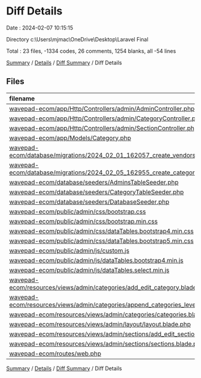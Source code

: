 # Diff Details

Date : 2024-02-07 10:15:15

Directory c:\\Users\\mjmac\\OneDrive\\Desktop\\Laravel Final

Total : 23 files,  -1334 codes, 26 comments, 1254 blanks, all -54 lines

[Summary](results.md) / [Details](details.md) / [Diff Summary](diff.md) / Diff Details

## Files
| filename | language | code | comment | blank | total |
| :--- | :--- | ---: | ---: | ---: | ---: |
| [wavepad-ecom/app/Http/Controllers/admin/AdminController.php](/wavepad-ecom/app/Http/Controllers/admin/AdminController.php) | PHP | 1 | 0 | 0 | 1 |
| [wavepad-ecom/app/Http/Controllers/admin/CategoryController.php](/wavepad-ecom/app/Http/Controllers/admin/CategoryController.php) | PHP | 110 | 15 | 21 | 146 |
| [wavepad-ecom/app/Http/Controllers/admin/SectionController.php](/wavepad-ecom/app/Http/Controllers/admin/SectionController.php) | PHP | 30 | 1 | 6 | 37 |
| [wavepad-ecom/app/Models/Category.php](/wavepad-ecom/app/Models/Category.php) | PHP | 17 | 0 | 4 | 21 |
| [wavepad-ecom/database/migrations/2024_02_01_162057_create_vendors.php](/wavepad-ecom/database/migrations/2024_02_01_162057_create_vendors.php) | PHP | -18 | -10 | -4 | -32 |
| [wavepad-ecom/database/migrations/2024_02_05_162955_create_categories_table.php](/wavepad-ecom/database/migrations/2024_02_05_162955_create_categories_table.php) | PHP | 29 | 10 | 4 | 43 |
| [wavepad-ecom/database/seeders/AdminsTableSeeder.php](/wavepad-ecom/database/seeders/AdminsTableSeeder.php) | PHP | 0 | 0 | 1 | 1 |
| [wavepad-ecom/database/seeders/CategoryTableSeeder.php](/wavepad-ecom/database/seeders/CategoryTableSeeder.php) | PHP | 17 | 5 | 5 | 27 |
| [wavepad-ecom/database/seeders/DatabaseSeeder.php](/wavepad-ecom/database/seeders/DatabaseSeeder.php) | PHP | 0 | 1 | 1 | 2 |
| [wavepad-ecom/public/admin/css/bootstrap.css](/wavepad-ecom/public/admin/css/bootstrap.css) | CSS | 9,050 | 7 | 1,204 | 10,261 |
| [wavepad-ecom/public/admin/css/bootstrap.min.css](/wavepad-ecom/public/admin/css/bootstrap.min.css) | CSS | -10,904 | -2 | -2 | -10,908 |
| [wavepad-ecom/public/admin/css/dataTables.bootstrap4.min.css](/wavepad-ecom/public/admin/css/dataTables.bootstrap4.min.css) | CSS | 332 | 0 | 1 | 333 |
| [wavepad-ecom/public/admin/css/dataTables.bootstrap5.min.css](/wavepad-ecom/public/admin/css/dataTables.bootstrap5.min.css) | CSS | -339 | -1 | -1 | -341 |
| [wavepad-ecom/public/admin/js/custom.js](/wavepad-ecom/public/admin/js/custom.js) | JavaScript | 36 | 6 | 1 | 43 |
| [wavepad-ecom/public/admin/js/dataTables.bootstrap4.min.js](/wavepad-ecom/public/admin/js/dataTables.bootstrap4.min.js) | JavaScript | 1 | 3 | 0 | 4 |
| [wavepad-ecom/public/admin/js/dataTables.select.min.js](/wavepad-ecom/public/admin/js/dataTables.select.min.js) | JavaScript | -23 | -11 | -1 | -35 |
| [wavepad-ecom/resources/views/admin/categories/add_edit_category.blade.php](/wavepad-ecom/resources/views/admin/categories/add_edit_category.blade.php) | PHP | 126 | 0 | 4 | 130 |
| [wavepad-ecom/resources/views/admin/categories/append_categories_level.blade.php](/wavepad-ecom/resources/views/admin/categories/append_categories_level.blade.php) | PHP | 16 | 0 | 0 | 16 |
| [wavepad-ecom/resources/views/admin/categories/categories.blade.php](/wavepad-ecom/resources/views/admin/categories/categories.blade.php) | PHP | 100 | 0 | 3 | 103 |
| [wavepad-ecom/resources/views/admin/layout/layout.blade.php](/wavepad-ecom/resources/views/admin/layout/layout.blade.php) | PHP | 0 | 0 | 2 | 2 |
| [wavepad-ecom/resources/views/admin/sections/add_edit_section.blade.php](/wavepad-ecom/resources/views/admin/sections/add_edit_section.blade.php) | PHP | 77 | 0 | 4 | 81 |
| [wavepad-ecom/resources/views/admin/sections/sections.blade.php](/wavepad-ecom/resources/views/admin/sections/sections.blade.php) | PHP | 1 | 0 | 0 | 1 |
| [wavepad-ecom/routes/web.php](/wavepad-ecom/routes/web.php) | PHP | 7 | 2 | 1 | 10 |

[Summary](results.md) / [Details](details.md) / [Diff Summary](diff.md) / Diff Details